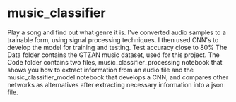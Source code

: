 # music_classifier
Play a song and find out what genre it is. I've converted audio samples to a trainable form, using signal processing techniques. 
I then used CNN's to develop the model for training and testing. Test accuracy close to 80%
The Data folder contains the GTZAN music dataset, used for this project. 
The Code folder contains two files, music_classifier_processing notebook that shows you how to extract information from an audio file and the music_classifier_model notebook that develops a CNN, and compares other networks as alternatives after extracting necessary information into a json file.
